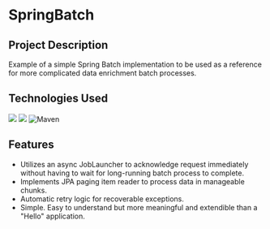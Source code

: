 # SpringBatch

## Project Description
Example of a simple Spring Batch implementation to be used as a reference for more complicated data enrichment batch processes.

## Technologies Used
![](https://img.shields.io/badge/-Java-007396?style=flat-square&logo=java&logoColor=white)
![](https://img.shields.io/badge/-Spring_Boot-6DB33F?style=flat-square&logo=spring-boot&logoColor=white)
![Maven](https://img.shields.io/badge/-Maven-C71A36?style=flat-square&logo=apache-maven&logoColor=white)


## Features
* Utilizes an async JobLauncher to acknowledge request immediately without having to wait for long-running batch process to complete.
* Implements JPA paging item reader to process data in manageable chunks.
* Automatic retry logic for recoverable exceptions.
* Simple. Easy to understand but more meaningful and extendible than a "Hello" application.
